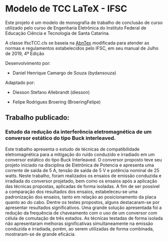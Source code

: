 # Modelo de TCC LaTeX - IFSC

Este projeto é um modelo de monografia de trabalho de conclusão de curso utilizado pelo curso de 
Engenharia Eletrônica do Instituto Federal de Educação Ciência e Tecnologia de Santa Catarina.

A classe ifscTCC.cls se baseia na [AbnTex](https://github.com/abntex/abntex2) modificada para atender as normas e regulamentos estabelecidos pelo IFSC, em seu manual de Julho de 2019, 4ª Edição

Desenvolvimento por:

* Daniel Henrique Camargo de Souza (bydansouza)

Adaptado por:

* Diesson Stefano Allebrandt (diesson)

* Felipe Rodrigues Broering (BroeringFelipe)


## Trabalho publicado:
### Estudo da redução da interferência eletromagnética de um conversor estático do tipo Buck interleaved.

Este trabalho apresenta o estudo de técnicas de compatibilidade eletromagnética para a mitigação do ruído conduzido e 
irradiado em um conversor estático do tipo Buck Interleaved. O conversor proposto teve seu projeto iniciado na disciplina de 
Eletrônica de Potencia e apresenta uma  corrente de saída de 5 A, tensão de saída de 5 V e potência nominal de 25 watts. 
Neste trabalho, foram realizados os ensaios de emissão conduzida e irradiada do conversor projetado, bem como os ensaios após a 
aplicação das técnicas propostas, aplicadas de forma isoladas. A fim de ser possível a comparação dos resultados dos ensaios, 
estabeleceu-se uma padronização dos ensaios, tanto em relação ao posicionamento da placa quanto ao do cabo. Dentre os testes 
propostos, alguns destacaram-se por apresentar resultados significativos. Uma grande solução apresentada foi a redução da 
frequência de chaveamento com o uso de um conversor com célula de comutação de três estados. As técnicas testadas de forma 
isolada não apresentaram melhoras significativas simultaneamente na emissão conduzida e irradiada, porém, ao serem utilizadas 
de forma combinada, mostraram-se de grande eficácia.

